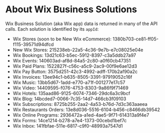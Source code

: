# About Wix Business Solutions

Wix Business Solution (aka Wix app) data is returned in many of the API calls. Each solution is identified by its `appId`:

- Wix Stores (soon to be New Wix eCommerce): 1380b703-ce81-ff05-f115-39571d94dfcd
- New Wix Stores: 215238eb-22a5-4c36-9e7b-e7c08025e04e
- Wix Bookings: 13d21c63-b5ec-5912-8397-c3a5ddb27a97
- Wix Events: 140603ad-af8d-84a5-2c80-a0f60cb47351
- Wix Paid Plans: 1522827f-c56c-a5c9-2ac9-00f9e6ae12d3
- Wix Pay Button: 3575d251-42c3-4992-adff-170b2af90a2c
- Wix Invoices: 13ee94c1-b635-8505-3391-97919052c16f
- Wix Music: 13bb5d67-1add-e770-a71f-001277e17c57
- Wix Video: 14409595-f076-4753-8303-9a86f9f71469
- Wix Hotels: 135aad86-9125-6074-7346-29dc6a3c9bcf
- Wix Blog: 14bcded7-0066-7c35-14d7-466cb3f09103
- Wix Subscriptions: 8725b255-2aa2-4a53-b76d-7d3c363aaeea
- Wix Restaurants Orders: 13e8d036-5516-6104-b456-c8466db39542
- Wix Online Programs: 2936472a-a1ed-4ae5-9f71-614313a9f4e7
- Wix Forms: 14ce1214-b278-a7e4-1373-00cebd1bef7c
- Wix Inbox: 141fbfae-511e-6817-c9f0-48993a7547d1
